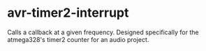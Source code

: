 # avr-timer2-interrupt

Calls a callback at a given frequency.
Designed specifically for the atmega328's timer2 counter for an audio project.
